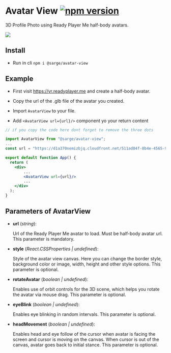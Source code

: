 # Avatar View [![npm version](https://badge.fury.io/js/%40sarge%2Favatar-view.svg)](https://badge.fury.io/js/%40sarge%2Favatar-view)

3D Profile Photo using Ready Player Me half-body avatars.

![](./images/example.gif)

## Install

- Run in cli `npm i @sarge/avatar-view`

## Example

- First visit https://vr.readyplayer.me and create a half-body avatar.

- Copy the url of the .glb file of the avatar you created.

- Import `AvatarView` to your file.

- Add `<AvatarView url={url}/>` component yo your return content 

```jsx
// if you copy the code here dont forget to remove the three dots

import AvatarView from "@sarge/avatar-view";
...
const url = "https://d1a370nemizbjq.cloudfront.net/511ad04f-8b4e-4565-931d-94ecba87f3ac.glb";

export default function App() {
  return (
    <div>
        ...
        <AvatarView url={url}/>
        ...
    </div>
  );
}
```

## Parameters of AvatarView
- **url** (*string*): 

    Url of the Ready Player Me avatar to load. Must be half-body avatar url. This parameter is mandatory.

- **style** (*React.CSSProperties | undefined*): 

    Style of the avatar view canvas. Here you can change the border style, background color or image, width, height and other style options. This parameter is optional.

- **rotateAvatar** (*boolean | undefined*): 

    Enables use of orbit controls for the 3D scene, which helps you rotate the avatar via mouse drag. This parameter is optional.

- **eyeBlink** (*boolean | undefined*): 

    Enables eye blinking in random intervals. This parameter is optional.
    
- **headMovement** (*boolean | undefined*): 

    Enables head and eye follow of the cursor when avatar is facing the screen and cursor is moving on the canvas. When cursor is out of the canvas, avatar goes back to initial stance. This parameter is optional.